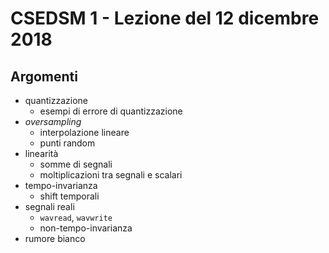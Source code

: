 # CSEDSM 1 - Lezione del 12 dicembre 2018

## Argomenti

* quantizzazione
  * esempi di errore di quantizzazione
* *oversampling*
  * interpolazione lineare
  * punti random
* linearità
  * somme di segnali
  * moltiplicazioni tra segnali e scalari
* tempo-invarianza
  * shift temporali
* segnali reali
  * `wavread`, `wavwrite`
  * non-tempo-invarianza
* rumore bianco

